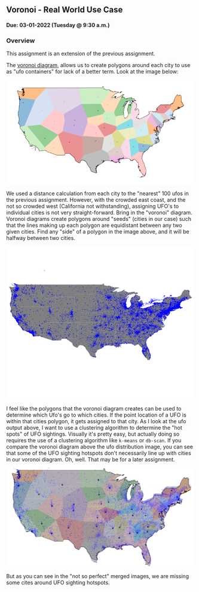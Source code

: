 ## Voronoi - Real World Use Case
#### Due: 03-01-2022 (Tuesday @ 9:30 a.m.)


### Overview

This assignment is an extension of the previous assignment. 

The [voronoi diagram](https://en.wikipedia.org/wiki/Voronoi_diagram), allows us to create polygons around each city to use as "ufo containers" for lack of a better term. Look at the image below:

<p align="center">
<img src="output.png" width="500">
</p>

We used a distance calculation from each city to the "nearest" 100 ufos in the previous assignment. However, with the crowded east coast, and the not so crowded west (California not withstanding), assigning UFO's to individual cities is not very straight-forward. Bring in the "voronoi" diagram. Voronoi diagrams create polygons around "seeds" (cities in our case) such that the lines making up each polygon are equidistant between any two given cities. Find any "side" of a polygon in the image above, and it will be halfway between two cities. 

<p align="center">
<img src="ufo_output.png" width="500">
</p>

I feel like the polygons that the voronoi diagram creates can be used to determine which Ufo's go to which cities. If the point location of a UFO is within that cities polygon, it gets assigned to that city. As I look at the ufo output above, I want to use a clustering algorithm to determine the "hot spots" of UFO sightings. Visually it's pretty easy, but actually doing so requires the use of a clustering algorithm like `k-means` or `db-scan`. If you compare the voronoi diagram above the ufo distribution image, you can see that some of the UFO sighting hotspots don't necessarily line up with cities in our voronoi diagram. Oh, well. That may be for a later assignment. 

<p align="center">
<img src="merged.png" width="500">
</p>

But as you can see in the "not so perfect" merged images, we are missing some cites around UFO sighting hotspots.